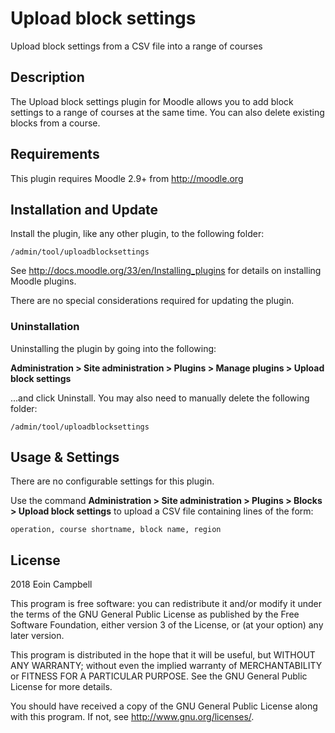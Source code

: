 # Upload block settings #

Upload block settings from a CSV file into a range of courses

## Description ##

The Upload block settings plugin for Moodle allows you to add 
block settings to a range of courses at the same time. 
You can also delete existing blocks from a course. 

## Requirements ##

This plugin requires Moodle 2.9+ from http://moodle.org


## Installation and Update ##

Install the plugin, like any other plugin, to the following folder:

    /admin/tool/uploadblocksettings

See http://docs.moodle.org/33/en/Installing_plugins for details on installing Moodle plugins.

There are no special considerations required for updating the plugin.

### Uninstallation ###

Uninstalling the plugin by going into the following:

__Administration &gt; Site administration &gt; Plugins &gt; Manage plugins &gt; Upload block settings__

...and click Uninstall. You may also need to manually delete the following folder:

    /admin/tool/uploadblocksettings

## Usage &amp; Settings ##

There are no configurable settings for this plugin.

Use the command __Administration &gt; Site administration &gt; Plugins &gt; Blocks &gt; Upload block settings__
to upload a CSV file containing lines of the form:

    operation, course shortname, block name, region

## License ##

2018 Eoin Campbell

This program is free software: you can redistribute it and/or modify it under
the terms of the GNU General Public License as published by the Free Software
Foundation, either version 3 of the License, or (at your option) any later
version.

This program is distributed in the hope that it will be useful, but WITHOUT ANY
WARRANTY; without even the implied warranty of MERCHANTABILITY or FITNESS FOR A
PARTICULAR PURPOSE.  See the GNU General Public License for more details.

You should have received a copy of the GNU General Public License along with
this program.  If not, see <http://www.gnu.org/licenses/>.
